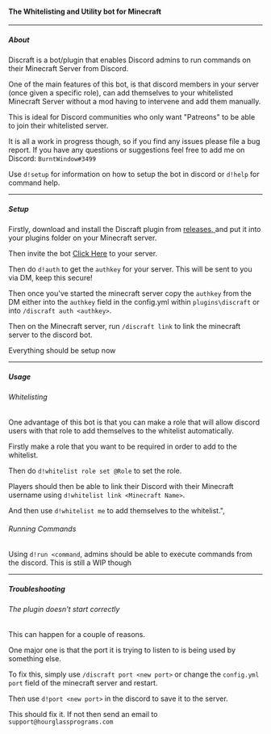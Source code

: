 
<h4>The Whitelisting and Utility bot for Minecraft</h4>
<hr>
<h5>About</h5>
Discraft is a bot/plugin that enables Discord admins to run commands on their Minecraft Server from Discord.

One of the main features of this bot, is that discord members in your server (once given a specific role), can add themselves to your whitelisted Minecraft Server without a mod having to intervene and add them manually.

This is ideal for Discord communities who only want "Patreons" to be able to join their whitelisted server.

It is all a work in progress though, so if you find any issues please file a bug report. If you have any questions or suggestions feel free to add me on Discord: `BurntWindow#3499`

Use `d!setup` for information on how to setup the bot in discord or `d!help` for command help.

<hr>
<h5>Setup</h5>
Firstly, download and install the Discraft plugin from <a href="https://github.com/aaronp18/discraft-plugin/releases"> releases, </a> and put it into your plugins folder on your Minecraft server.

Then invite the bot <a href="https://discord.com/oauth2/authorize?client_id=714564857822969868&scope=bot&permissions=150528">Click Here</a> to your server.

Then do `d!auth` to get the `authkey` for your server. This will be sent to you via DM, keep this secure!

Then once you've started the minecraft server copy the `authkey` from the DM either into the `authkey` field in the config.yml within `plugins\discraft` or into `/discraft auth <authkey>`.

Then on the Minecraft server, run `/discraft link` to link the minecraft server to the discord bot.

Everything should be setup now

<hr>
<h5>Usage</h5>
<h6>Whitelisting</h6>
One advantage of this bot is that you can make a role that will allow discord users with that role to add themselves to the whitelist automatically.

Firstly make a role that you want to be required in order to add to the whitelist.

Then do `d!whitelist role set @Role` to set the role.

Players should then be able to link their Discord with their Minecraft username using `d!whitelist link <Minecraft Name>`.

And then use `d!whitelist me` to add themselves to the whitelist.",

<h6>Running Commands</h6>

Using `d!run <command`, admins should be able to execute commands from the discord. This is still a WIP though

<hr>
<h5>Troubleshooting</h5>
<h6>The plugin doesn't start correctly</h6>
This can happen for a couple of reasons.

One major one is that the port it is trying to listen to is being used by something else.

To fix this, simply use `/discraft port <new port>` or change the `config.yml` `port` field of the minecraft server and restart.

Then use `d!port <new port>` in the discord to save it to the server.

This should fix it. If not then send an email to `support@hourglassprograms.com`
